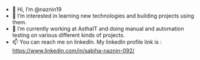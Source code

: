 - 👋 Hi, I’m @naznin19
- 👀 I’m interested in learning new technologies and building projects using them. 
- 🌱 I’m currently working at AsthaIT and doing manual and automation testing on various different kinds of projects. 
- 📫 You can reach me on linkedIn. My linkedIn profile link is : https://www.linkedin.com/in/sabiha-naznin-092/

<!---
naznin19/naznin19 is a ✨ special ✨ repository because its `README.md` (this file) appears on your GitHub profile.
You can click the Preview link to take a look at your changes.
--->
